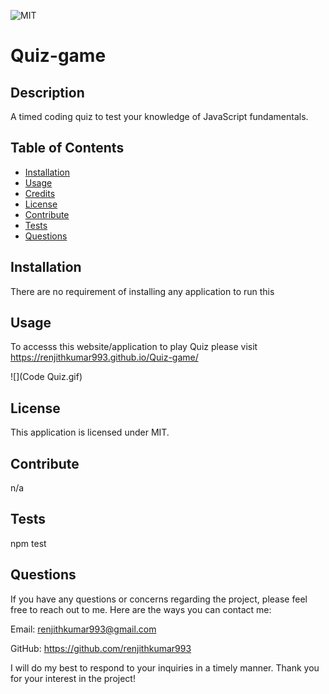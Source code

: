 
![MIT](https://img.shields.io/badge/License-MIT-Green)

# Quiz-game

## Description

A timed coding quiz to test your knowledge of JavaScript fundamentals.

## Table of Contents

- [Installation](#installation) 
- [Usage](#usage)
- [Credits](#credits)
- [License](#license)
- [Contribute](#contribute)
- [Tests](#tests)
- [Questions](#questions)

## Installation

There are no requirement of installing any application to run this 

## Usage

To accesss this website/application to play Quiz please visit https://renjithkumar993.github.io/Quiz-game/

![](Code Quiz.gif)


## License

This application is licensed under MIT.

## Contribute

n/a

## Tests

npm test

## Questions

If you have any questions or concerns regarding the project, please feel free to reach out to me. Here are the ways you can contact me:

Email: renjithkumar993@gmail.com

GitHub: https://github.com/renjithkumar993

I will do my best to respond to your inquiries in a timely manner. Thank you for your interest in the project!

